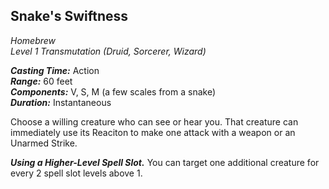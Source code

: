 ## Snake's Swiftness
*Homebrew*  
*Level 1 Transmutation (Druid, Sorcerer, Wizard)*

***Casting Time:*** Action  
***Range:*** 60 feet  
***Components:*** V, S, M (a few scales from a snake)  
***Duration:*** Instantaneous

Choose a willing creature who can see or hear you. That creature can immediately use its Reaciton to make one attack with a weapon or an Unarmed Strike.

***Using a Higher-Level Spell Slot.*** You can target one additional creature for every 2 spell slot levels above 1.